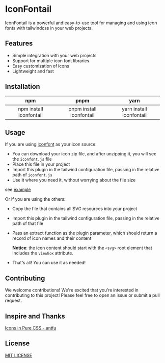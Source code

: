 # IconFontail

IconFontail is a powerful and easy-to-use tool for managing and using icon fonts with tailwindcss in your web projects.

## Features

- Simple integration with your web projects
- Support for multiple icon font libraries
- Easy customization of icons
- Lightweight and fast

## Installation

|           npm           |           pnpm           |           yarn           |
|:-----------------------:|:------------------------:|:------------------------:|
| npm install iconfontail | pnpm install iconfontail | yarn install iconfontail |

## Usage

If you are using [iconfont](https://www.iconfont.cn/) as your icon source:

- You can download your icon zip file, and after unzipping it, you will see the `iconfont.js` file
- Place this file in your project
- Import this plugin in the tailwind configuration file, passing in the relative path of `iconfont.js`
- Use it where you need it, without worrying about the file size

see [example](./example/tailwind.config.js)

Or if you are using the others:

- Copy the file that contains all SVG resources into your project
- Import this plugin in the tailwind configuration file, passing in the relative path of that file
- Pass an extract function as the plugin parameter, which should return a record of icon names and their content

  **Notice**: the icon content should start with the `<svg>` root element that includes the `viewBox` attribute.  

- That's all! You can use it as needed!




## Contributing

We welcome contributions! We're excited that you're interested in contributing to this project! Please feel free to open an issue or submit a pull request.

## Inspire and Thanks

[Icons in Pure CSS - antfu](https://antfu.me/posts/icons-in-pure-css)

## License

[MIT LICENSE](LICENSE)